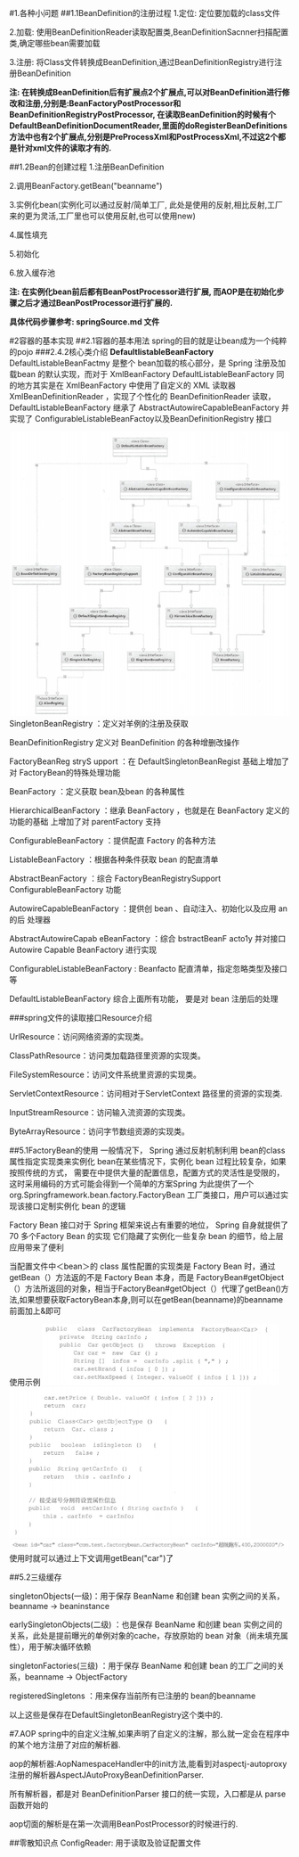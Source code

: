 #1.各种小问题
##1.1BeanDefinition的注册过程
1.定位: 定位要加载的class文件

2.加载: 使用BeanDefinitionReader读取配置类,BeanDefinitionSacnner扫描配置类,确定哪些bean需要加载

3.注册: 将Class文件转换成BeanDefinition,通过BeanDefinitionRegistry进行注册BeanDefinition

**注: 在转换成BeanDefinition后有扩展点2个扩展点,可以对BeanDefinition进行修改和注册,分别是:BeanFactoryPostProcessor和BeanDefinitionRegistryPostProcessor, 在读取BeanDefinition的时候有个DefaultBeanDefinitionDocumentReader,里面的doRegisterBeanDefinitions方法中也有2个扩展点,分别是PreProcessXml和PostProcessXml,不过这2个都是针对xml文件的读取才有的.**

##1.2Bean的创建过程
1.注册BeanDefinition

2.调用BeanFactory.getBean("beanname")

3.实例化bean(实例化可以通过反射/简单工厂, 此处是使用的反射,相比反射,工厂来的更为灵活,工厂里也可以使用反射,也可以使用new)

4.属性填充

5.初始化

6.放入缓存池

**注: 在实例化bean前后都有BeanPostProcessor进行扩展, 而AOP是在初始化步骤之后才通过BeanPostProcessor进行扩展的.**

**具体代码步骤参考: springSource.md 文件**


#2容器的基本实现
##2.1容器的基本用法
spring的目的就是让bean成为一个纯粹的pojo
###2.4.2核心类介绍
**DefaultlistableBeanFactory**
DefaultListableBeanFactmy 是整个 bean加载的核心部分，是 Spring 注册及加载bean 的默认实现，而对于 XmlBeanFactory
DefaultListableBeanFactory 同的地方其实是在 XmlBeanFactory 中使用了自定义的 XML 读取器XmlBeanDefinitionReader ，实现了个性化的 BeanDefinitionReader 读取， DefaultListableBeanFactory 继承了 AbstractAutowireCapableBeanFactory 并实现了 ConfigurableListableBeanFactoy以及BeanDefinitionRegistry 接口

![Alt](img/1ce08b28dfa7cd2b5d5247a0fa91791.png)
SingletonBeanRegistry ：定义对羊例的注册及获取

BeanDefinitionRegistry 定义对 BeanDefinition 的各种增删改操作

FactoryBeanReg stryS upport ：在 DefaultSingletonBeanRegist 基础上增加了对 FactoryBean的特殊处理功能

BeanFactory ：定义获取 bean及bean 的各种属性

HierarchicalBeanFactory ：继承 BeanFactory ，也就是在 BeanFactory 定义的功能的基础 上增加了对 parentFactory 支持

ConfigurableBeanFactory ：提供配直 Factory 的各种方法

ListableBeanFactory ：根据各种条件获取 bean 的配直清单

AbstractBeanFactory ：综合 FactoryBeanRegistrySupport ConfigurableBeanFactory
功能

AutowireCapableBeanFactory ：提供创 bean 、自动注入、初始化以及应用 an 的后
处理器

AbstractAutowireCapab eBeanFactory ：综合 bstractBeanF acto1y 并对接口 Autowire Capable
BeanFactory 进行实现

ConfigurableListableBeanFactory : Beanfacto 配直清单，指定忽略类型及接口等

DefaultListableBeanFactory 综合上面所有功能， 要是对 bean 注册后的处理

###spring文件的读取接口Resource介绍

UrlResource：访问网络资源的实现类。

ClassPathResource：访问类加载路径里资源的实现类。

FileSystemResource：访问文件系统里资源的实现类。

ServletContextResource：访问相对于ServletContext 路径里的资源的实现类.

InputStreamResource：访问输入流资源的实现类。

ByteArrayResource：访问字节数组资源的实现类。


##5.1FactoryBean的使用
一般情况下， Spring 通过反射机制利用 bean的class 属性指定实现类来实例化 bean在某些情况下，实例化 bean 过程比较复杂，如果按照传统的方式， 需要在<bean>中提供大量的配置信息，配置方式的灵活性是受限的，这时采用编码的方式可能会得到一个简单的方案Spring 为此提供了一个 org.Springframework.bean.factory.FactoryBean 工厂类接口，用户可以通过实现该接口定制实例化 bean 的逻辑

Factory Bean 接口对于 Spring 框架来说占有重要的地位， Spring 自身就提供了 70 多个Factory Bean 的实现 它们隐藏了实例化一些复杂 bean 的细节，给上层应用带来了便利

当配置文件中＜bean＞的 class 属性配置的实现类是 Factory Bean 时，通过 getBean（）方法返的不是 Factory Bean 本身，而是 FactoryBean#getObject（）方法所返回的对象，相当于FactoryBean#getObject（）代理了getBean()方法,如果想要获取FactoryBean本身,则可以在getBean(beanname)的beanname前面加上&即可

使用示例
![Alt](img/501651718822_.pic.jpg)
![Alt](img/511651718846_.pic.jpg)
![Alt](img/521651718859_.pic.jpg)
使用时就可以通过上下文调用getBean("car")了

##5.2三级缓存

singletonObjects(一级)：用于保存 BeanName 和创建 bean 实例之间的关系，beanname -> beaninstance

earlySingletonObjects(二级) ：也是保存 BeanName 和创建 bean 实例之间的关系，此处是提前曝光的单例对象的cache，存放原始的 bean 对象（尚未填充属性），用于解决循环依赖

singletonFactories(三级) ：用于保存 BeanName 和创建 bean 的工厂之间的关系，beanname -> ObjectFactory

registeredSingletons ：用来保存当前所有已注册的 bean的beanname

以上这些是保存在DefaultSingletonBeanRegistry这个类中的.

#7.AOP
spring中的自定义注解,如果声明了自定义的注解，那么就一定会在程序中的某个地方注册了对应的解析器.

aop的解析器:AopNamespaceHandler中的init方法,能看到对aspectj-autoproxy注册的解析器AspectJAutoProxyBeanDefinitionParser.

所有解析器，都是对 BeanDefinitionParser 接口的统一实现，入口都是从 parse 函数开始的

aop切面的解析是在第一次调用BeanPostProcessor的时候进行的.





##零散知识点
ConfigReader: 用于读取及验证配置文件



















